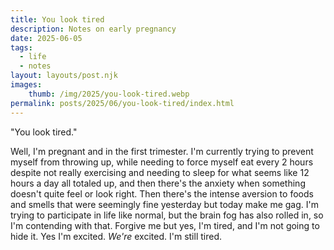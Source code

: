 ```yaml
---
title: You look tired
description: Notes on early pregnancy
date: 2025-06-05
tags:
  - life
  - notes
layout: layouts/post.njk
images:
    thumb: /img/2025/you-look-tired.webp
permalink: posts/2025/06/you-look-tired/index.html
---
```


"You look tired." 

Well, I'm pregnant and in the first trimester. I'm currently trying to prevent myself from throwing up, while needing to force myself eat every 2 hours despite not really exercising and needing to sleep for what seems like 12 hours a day all totaled up, and then there's the anxiety when something doesn't quite feel or look right. Then there's the intense aversion to foods and smells that were seemingly fine yesterday but today make me gag. I'm trying to participate in life like normal, but the brain fog has also rolled in, so I'm contending with that. Forgive me but yes, I'm tired, and I'm not going to hide it. Yes I'm excited. _We're_ excited. I'm still tired.